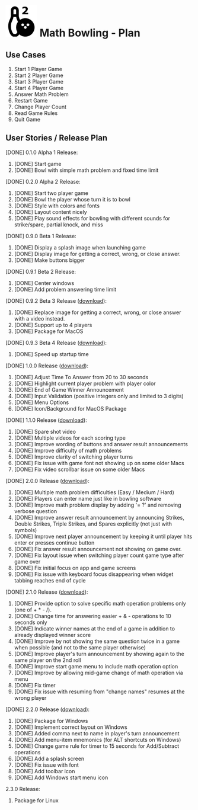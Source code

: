 # <img alt="Math Bowling Logo" src="images/math-bowling-logo.png" height=85 /> Math Bowling - Plan

## Use Cases

1. Start 1 Player Game
1. Start 2 Player Game
1. Start 3 Player Game
1. Start 4 Player Game
1. Answer Math Problem
1. Restart Game
1. Change Player Count
1. Read Game Rules
1. Quit Game

## User Stories / Release Plan

[DONE] 0.1.0 Alpha 1 Release:

1. [DONE] Start game
1. [DONE] Bowl with simple math problem and fixed time limit

[DONE] 0.2.0 Alpha 2 Release:

1. [DONE] Start two player game
1. [DONE] Bowl the player whose turn it is to bowl
1. [DONE] Style with colors and fonts
1. [DONE] Layout content nicely
1. [DONE] Play sound effects for bowling with different sounds for strike/spare, partial knock, and miss

[DONE] 0.9.0 Beta 1 Release:

1. [DONE] Display a splash image when launching game
1. [DONE] Display image for getting a correct, wrong, or close answer.
1. [DONE] Make buttons bigger

[DONE] 0.9.1 Beta 2 Release:

1. [DONE] Center windows
1. [DONE] Add problem answering time limit

[DONE] 0.9.2 Beta 3 Release ([download](https://1drv.ms/u/s!As1vHoYfypJ0gZcDaUq46wxUD1eSoA?e=2ccsHF)):

1. [DONE] Replace image for getting a correct, wrong, or close answer with a video instead.
1. [DONE] Support up to 4 players
1. [DONE] Package for MacOS

[DONE] 0.9.3 Beta 4 Release ([download](https://1drv.ms/u/s!As1vHoYfypJ0gZcGiiaAgr2ywcNisw?e=z1dBIm)):

1. [DONE] Speed up startup time

[DONE] 1.0.0 Release ([download](https://1drv.ms/u/s!As1vHoYfypJ0gZdcxapMZPTQIWKRYA?e=J4sWjN)):

1. [DONE] Adjust Time To Answer from 20 to 30 seconds
1. [DONE] Highlight current player problem with player color
1. [DONE] End of Game Winner Announcement
1. [DONE] Input Validation (positive integers only and limited to 3 digits)
1. [DONE] Menu Options
1. [DONE] Icon/Background for MacOS Package

[DONE] 1.1.0 Release ([download](https://www.dropbox.com/s/d8n1jrhb915r3f1/Math%20Bowling-1.1.0.dmg?dl=1)):
1. [DONE] Spare shot video
1. [DONE] Multiple videos for each scoring type
1. [DONE] Improve wording of buttons and answer result announcements
1. [DONE] Improve difficulty of math problems
1. [DONE] Improve clarity of switching player turns
1. [DONE] Fix issue with game font not showing up on some older Macs
1. [DONE] Fix video scrollbar issue on some older Macs

[DONE] 2.0.0 Release ([download](https://www.dropbox.com/s/af8upm1rh005jzk/Math%20Bowling%202-2.0.0.dmg?dl=1)):

1. [DONE] Multiple math problem difficulties (Easy / Medium / Hard)
1. [DONE] Players can enter name just like in bowling software
1. [DONE] Improve math problem display by adding '= ?' and removing verbose question
1. [DONE] Improve answer result announcement by announcing Strikes, Double Strikes, Triple Strikes, and Spares explicitly (not just with symbols)
1. [DONE] Improve next player announcement by keeping it until player hits enter or presses continue button
1. [DONE] Fix answer result announcement not showing on game over.
1. [DONE] Fix layout issue when switching player count game type after game over
1. [DONE] Fix initial focus on app and game screens
1. [DONE] Fix issue with keyboard focus disappearing when widget tabbing reaches end of cycle

[DONE] 2.1.0 Release ([download](https://www.dropbox.com/s/3w0ld9zptkiknkv/Math%20Bowling%202-2.1.0.dmg?dl=1)):

1. [DONE] Provide option to solve specific math operation problems only (one of + * - /).
1. [DONE] Change time for answering easier + & - operations to 10 seconds only
1. [DONE] Indicate winner names at the end of a game in addition to already displayed winner score
1. [DONE] Improve by not showing the same question twice in a game when possible (and not to the same player otherwise)
1. [DONE] Improve player's turn announcement by showing again to the same player on the 2nd roll
1. [DONE] Improve start game menu to include math operation option
1. [DONE] Improve by allowing mid-game change of math operation via menu
1. [DONE] Fix timer
1. [DONE] Fix issue with resuming from "change names" resumes at the wrong player

[DONE] 2.2.0 Release ([download](https://www.dropbox.com/s/9s4114w4sh12ftu/Math%20Bowling%202-2.2.0.msi?dl=1)):

1. [DONE] Package for Windows
1. [DONE] Implement correct layout on Windows
1. [DONE] Added comma next to name in player's turn announcement
1. [DONE] Add menu-item mnemonics (for ALT shortcuts on Windows)
1. [DONE] Change game rule for timer to 15 seconds for Add/Subtract operations
1. [DONE] Add a splash screen
1. [DONE] Fix issue with font
1. [DONE] Add toolbar icon
1. [DONE] Add Windows start menu icon

2.3.0 Release:

1. Package for Linux
